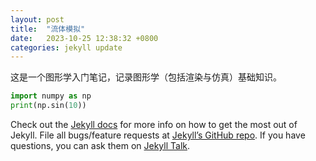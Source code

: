 ```yaml
---
layout: post
title:  "流体模拟"
date:   2023-10-25 12:38:32 +0800
categories: jekyll update
---
```

这是一个图形学入门笔记，记录图形学（包括渲染与仿真）基础知识。



```python
import numpy as np
print(np.sin(10))
```

Check out the [Jekyll docs][jekyll-docs] for more info on how to get the most out of Jekyll. File all bugs/feature requests at [Jekyll’s GitHub repo][jekyll-gh]. If you have questions, you can ask them on [Jekyll Talk][jekyll-talk].

[jekyll-docs]: https://jekyllrb.com/docs/home
[jekyll-gh]:   https://github.com/jekyll/jekyll
[jekyll-talk]: https://talk.jekyllrb.com/
